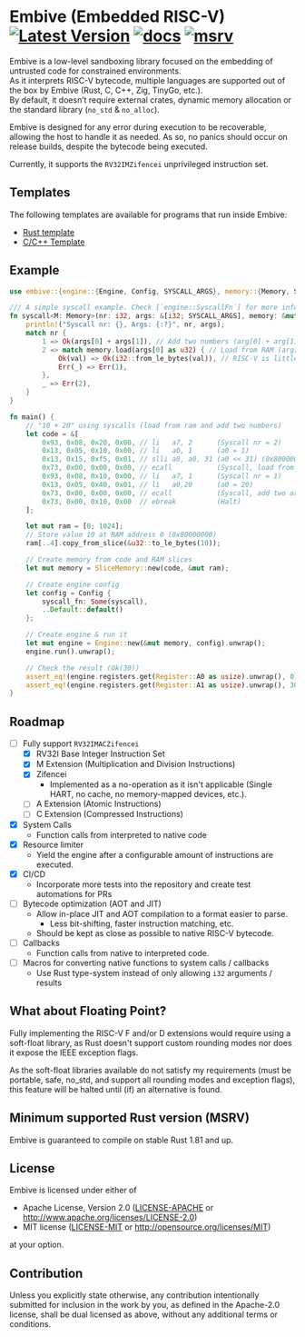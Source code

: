 # Embive (Embedded RISC-V) [![Latest Version]][crates.io] [![docs]][docs.rs] [![msrv]][Rust 1.81]

[Latest Version]: https://img.shields.io/crates/v/embive.svg
[crates.io]: https://crates.io/crates/embive
[docs]: https://docs.rs/embive/badge.svg
[docs.rs]: https://docs.rs/embive
[msrv]: https://img.shields.io/crates/msrv/embive.svg?label=msrv&color=lightgray
[Rust 1.81]: https://blog.rust-lang.org/2024/09/05/Rust-1.81.0.html

Embive is a low-level sandboxing library focused on the embedding of untrusted code for constrained environments.  
As it interprets RISC-V bytecode, multiple languages are supported out of the box by Embive (Rust, C, C++, Zig, TinyGo, etc.).  
By default, it doesn’t require external crates, dynamic memory allocation or the standard library (`no_std` & `no_alloc`).

Embive is designed for any error during execution to be recoverable, allowing the host to handle it as needed.
As so, no panics should occur on release builds, despite the bytecode being executed.

Currently, it supports the `RV32IMZifencei` unprivileged instruction set.

## Templates
The following templates are available for programs that run inside Embive:
- [Rust template](https://github.com/embive/embive-rust-template)
- [C/C++ Template](https://github.com/embive/embive-c-template)

## Example
```rust
use embive::{engine::{Engine, Config, SYSCALL_ARGS}, memory::{Memory, SliceMemory}, register::Register};

/// A simple syscall example. Check [`engine::SyscallFn`] for more information.
fn syscall<M: Memory>(nr: i32, args: &[i32; SYSCALL_ARGS], memory: &mut M) -> Result<i32, i32> {
    println!("Syscall nr: {}, Args: {:?}", nr, args);
    match nr {
        1 => Ok(args[0] + args[1]), // Add two numbers (arg[0] + arg[1])
        2 => match memory.load(args[0] as u32) { // Load from RAM (arg[0])
            Ok(val) => Ok(i32::from_le_bytes(val)), // RISC-V is little endian
            Err(_) => Err(1),
        },
        _ => Err(2),
    }
}

fn main() {
    // "10 + 20" using syscalls (load from ram and add two numbers)
    let code = &[
        0x93, 0x08, 0x20, 0x00, // li   a7, 2      (Syscall nr = 2)
        0x13, 0x05, 0x10, 0x00, // li   a0, 1      (a0 = 1)
        0x13, 0x15, 0xf5, 0x01, // slli a0, a0, 31 (a0 << 31) (0x80000000)
        0x73, 0x00, 0x00, 0x00, // ecall           (Syscall, load from arg0)
        0x93, 0x08, 0x10, 0x00, // li   a7, 1      (Syscall nr = 1)
        0x13, 0x05, 0x40, 0x01, // li   a0,20      (a0 = 20)
        0x73, 0x00, 0x00, 0x00, // ecall           (Syscall, add two args)
        0x73, 0x00, 0x10, 0x00  // ebreak          (Halt)
    ];

    let mut ram = [0; 1024];
    // Store value 10 at RAM address 0 (0x80000000)
    ram[..4].copy_from_slice(&u32::to_le_bytes(10));

    // Create memory from code and RAM slices
    let mut memory = SliceMemory::new(code, &mut ram);

    // Create engine config
    let config = Config {
        syscall_fn: Some(syscall),
        ..Default::default()
    };

    // Create engine & run it
    let mut engine = Engine::new(&mut memory, config).unwrap();
    engine.run().unwrap();

    // Check the result (Ok(30))
    assert_eq!(engine.registers.get(Register::A0 as usize).unwrap(), 0);
    assert_eq!(engine.registers.get(Register::A1 as usize).unwrap(), 30);
}
```

## Roadmap
- [ ] Fully support `RV32IMACZifencei`
    - [x] RV32I Base Integer Instruction Set
    - [x] M Extension (Multiplication and Division Instructions)
    - [x] Zifencei
        - Implemented as a no-operation as it isn't applicable (Single HART, no cache, no memory-mapped devices, etc.).
    - [ ] A Extension (Atomic Instructions)
    - [ ] C Extension (Compressed Instructions)
- [x] System Calls
    - Function calls from interpreted to native code
- [x] Resource limiter
    - Yield the engine after a configurable amount of instructions are executed.
- [x] CI/CD
    - Incorporate more tests into the repository and create test automations for PRs
- [ ] Bytecode optimization (AOT and JIT)
    - Allow in-place JIT and AOT compilation to a format easier to parse.
        - Less bit-shifting, faster instruction matching, etc.
    - Should be kept as close as possible to native RISC-V bytecode.
- [ ] Callbacks
    - Function calls from native to interpreted code.
- [ ] Macros for converting native functions to system calls / callbacks
    - Use Rust type-system instead of only allowing `i32` arguments / results

## What about Floating Point?
Fully implementing the RISC-V F and/or D extensions would require using a soft-float library, as Rust doesn't 
support custom rounding modes nor does it expose the IEEE exception flags.

As the soft-float libraries available do not satisfy my requirements (must be portable, safe, no_std, and
support all rounding modes and exception flags), this feature will be halted until (if) an alternative is found.

## Minimum supported Rust version (MSRV)
Embive is guaranteed to compile on stable Rust 1.81 and up.

## License

Embive is licensed under either of

- Apache License, Version 2.0 ([LICENSE-APACHE](LICENSE-APACHE) or
  <http://www.apache.org/licenses/LICENSE-2.0>)
- MIT license ([LICENSE-MIT](LICENSE-MIT) or <http://opensource.org/licenses/MIT>)

at your option.

## Contribution

Unless you explicitly state otherwise, any contribution intentionally submitted
for inclusion in the work by you, as defined in the Apache-2.0 license, shall be
dual licensed as above, without any additional terms or conditions.